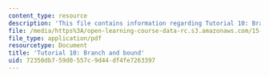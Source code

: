 ```yaml
---
content_type: resource
description: 'This file contains information regarding Tutorial 10: Branch and bound.'
file: /media/https%3A/open-learning-course-data-rc.s3.amazonaws.com/15-053-optimization-methods-in-management-science-spring-2013/72350db759d0557c9d44df4fe7263397_MIT15_053S13_tut10.pdf
file_type: application/pdf
resourcetype: Document
title: 'Tutorial 10: Branch and bound'
uid: 72350db7-59d0-557c-9d44-df4fe7263397
---
```

